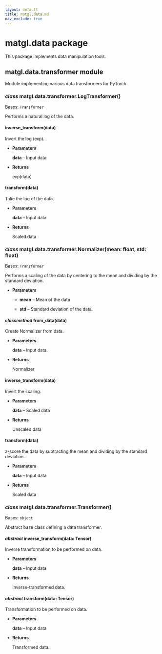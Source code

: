 ```yaml
---
layout: default
title: matgl.data.md
nav_exclude: true
---
```


# matgl.data package

This package implements data manipulation tools.


## matgl.data.transformer module

Module implementing various data transformers for PyTorch.


### _class_ matgl.data.transformer.LogTransformer()
Bases: `Transformer`

Performs a natural log of the data.


#### inverse_transform(data)
Invert the log (exp).


* **Parameters**

    **data** – Input data



* **Returns**

    exp(data)



#### transform(data)
Take the log of the data.


* **Parameters**

    **data** – Input data



* **Returns**

    Scaled data



### _class_ matgl.data.transformer.Normalizer(mean: float, std: float)
Bases: `Transformer`

Performs a scaling of the data by centering to the mean and dividing by the standard deviation.


* **Parameters**


    * **mean** – Mean of the data


    * **std** – Standard deviation of the data.



#### _classmethod_ from_data(data)
Create Normalizer from data.


* **Parameters**

    **data** – Input data.



* **Returns**

    Normalizer



#### inverse_transform(data)
Invert the scaling.


* **Parameters**

    **data** – Scaled data



* **Returns**

    Unscaled data



#### transform(data)
z-score the data by subtracting the mean and dividing by the standard deviation.


* **Parameters**

    **data** – Input data



* **Returns**

    Scaled data



### _class_ matgl.data.transformer.Transformer()
Bases: `object`

Abstract base class defining a data transformer.


#### _abstract_ inverse_transform(data: Tensor)
Inverse transformation to be performed on data.


* **Parameters**

    **data** – Input data



* **Returns**

    Inverse-transformed data.



#### _abstract_ transform(data: Tensor)
Transformation to be performed on data.


* **Parameters**

    **data** – Input data



* **Returns**

    Transformed data.